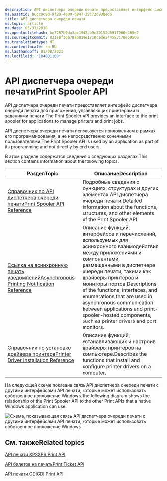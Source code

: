 ```yaml
---
description: API диспетчера очереди печати предоставляет интерфейс диспетчера очереди печати для приложений, управляющих принтерами и заданиями печати.
ms.assetid: b6cc0c9d-9f28-4e80-b847-39c72d98bed6
title: API диспетчера очереди печати
ms.topic: article
ms.date: 05/31/2018
ms.openlocfilehash: be7287b9da3ac19d2ab9c39152d5917960e465e2
ms.sourcegitcommit: 831e8f3db78ab820e1710cede244553c70e50500
ms.translationtype: MT
ms.contentlocale: ru-RU
ms.lasthandoff: 01/08/2021
ms.locfileid: "104081160"
---
```

# <a name="print-spooler-api"></a><span data-ttu-id="6e9c1-103">API диспетчера очереди печати</span><span class="sxs-lookup"><span data-stu-id="6e9c1-103">Print Spooler API</span></span>

<span data-ttu-id="6e9c1-104">API диспетчера очереди печати предоставляет интерфейс диспетчера очереди печати для приложений, управляющих принтерами и заданиями печати.</span><span class="sxs-lookup"><span data-stu-id="6e9c1-104">The Print Spooler API provides an interface to the print spooler for applications to manage printers and print jobs.</span></span>

<span data-ttu-id="6e9c1-105">API диспетчера очереди печати используется приложением в рамках его программирования, а не непосредственно конечными пользователями.</span><span class="sxs-lookup"><span data-stu-id="6e9c1-105">The Print Spooler API is used by an application as part of its programming and not directly by end users.</span></span>

<span data-ttu-id="6e9c1-106">В этом разделе содержатся сведения о следующих разделах.</span><span class="sxs-lookup"><span data-stu-id="6e9c1-106">This section contains information about the following topics.</span></span>



| <span data-ttu-id="6e9c1-107">Раздел</span><span class="sxs-lookup"><span data-stu-id="6e9c1-107">Topic</span></span>                                                                                             | <span data-ttu-id="6e9c1-108">Описание</span><span class="sxs-lookup"><span data-stu-id="6e9c1-108">Description</span></span>                                                                                                                                                                                                             |
|---------------------------------------------------------------------------------------------------|-------------------------------------------------------------------------------------------------------------------------------------------------------------------------------------------------------------------------|
| [<span data-ttu-id="6e9c1-109">Справочник по API диспетчера очереди печати</span><span class="sxs-lookup"><span data-stu-id="6e9c1-109">Print Spooler API Reference</span></span>](printing-and-print-spooler-reference.md)<br/>                | <span data-ttu-id="6e9c1-110">Подробные сведения о функциях, структурах и других элементах API диспетчера очереди печати.</span><span class="sxs-lookup"><span data-stu-id="6e9c1-110">Detailed information about the functions, structures, and other elements of the Print Spooler API.</span></span><br/>                                                                                                           |
| [<span data-ttu-id="6e9c1-111">Ссылка на асинхронную печать уведомлений</span><span class="sxs-lookup"><span data-stu-id="6e9c1-111">Asynchronous Printing Notification Reference</span></span>](asynchronous-printing-notification.md)<br/> | <span data-ttu-id="6e9c1-112">Описание функций, интерфейсов и перечислений, используемых для асинхронного взаимодействия между приложениями и компонентами, размещенными в диспетчере очереди печати, такими как драйверы принтеров и мониторы портов.</span><span class="sxs-lookup"><span data-stu-id="6e9c1-112">Descriptions of the functions, interfaces, and enumerations that are used in asynchronous communication between applications and print-spooler-hosted components, such as printer drivers and port monitors.</span></span><br/> |
| [<span data-ttu-id="6e9c1-113">Справочник по установке драйвера принтера</span><span class="sxs-lookup"><span data-stu-id="6e9c1-113">Printer Driver Installation Reference</span></span>](printer-driver-installation-reference.md)<br/>     | <span data-ttu-id="6e9c1-114">Описание функций, устанавливающих и настроив драйверы принтеров на компьютере.</span><span class="sxs-lookup"><span data-stu-id="6e9c1-114">Describes the functions that install and configure printer drivers on a computer.</span></span><br/>                                                                                                                            |



 

<span data-ttu-id="6e9c1-115">На следующей схеме показана связь API диспетчера очереди печати с другими интерфейсами API печати, которые может использовать собственное приложение Windows.</span><span class="sxs-lookup"><span data-stu-id="6e9c1-115">The following diagram shows the relationship of the Print Spooler API to the other Print APIs that a native Windows application can use.</span></span>

![Схема, показывающая связь API диспетчера очереди печати с другими интерфейсами API печати, которые может использовать собственное приложение Windows](images/print-apis-ps.png)

## <a name="related-topics"></a><span data-ttu-id="6e9c1-117">См. также</span><span class="sxs-lookup"><span data-stu-id="6e9c1-117">Related topics</span></span>

<dl> <dt>

[<span data-ttu-id="6e9c1-118">API печати XPS</span><span class="sxs-lookup"><span data-stu-id="6e9c1-118">XPS Print API</span></span>](xps-printing.md)
</dt> <dt>

[<span data-ttu-id="6e9c1-119">API билетов на печать</span><span class="sxs-lookup"><span data-stu-id="6e9c1-119">Print Ticket API</span></span>](print-ticket-api.md)
</dt> <dt>

[<span data-ttu-id="6e9c1-120">API печати GDI</span><span class="sxs-lookup"><span data-stu-id="6e9c1-120">GDI Print API</span></span>](gdi-printing.md)
</dt> </dl>

 

 




